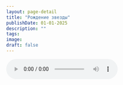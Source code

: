 ```yaml
---
layout: page-detail
title: "Рождение звезды"
publishDate: 01-01-2025
description: ""
tags:
image:
draft: false
---
```


<audio title=" - Рождение звезды.mp3" src="https://filer-api.advayta.org/v1.0/public/files/72662" controls=""></audio>

  
